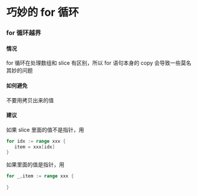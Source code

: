 # 巧妙的 for 循环

### for 循环越界

#### 情况

for 循环在处理数组和 slice 有区别，所以 for 语句本身的 copy 会导致一些莫名其妙的问题

#### 如何避免

不要用拷贝出来的值

#### 建议

如果 slice 里面的值不是指针，用

```go
for idx := range xxx {
   item = xxx[idx]
}
```

如果里面的值是指针，用

```go
for _,item := range xxx {
   
}
```



